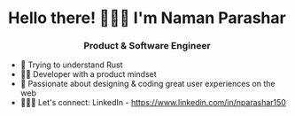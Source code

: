 <h1 align="center">Hello there! 🙋🏻‍♂️ I'm Naman Parashar </h1>
<h3 align="center">Product & Software Engineer</h3>

- 🌱 Trying to understand Rust
- 👨‍💻 Developer with a product mindset
- 🎨 Passionate about designing & coding great user experiences on the web
- 🧑🏻‍💼 Let's connect: LinkedIn - https://www.linkedin.com/in/nparashar150
